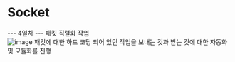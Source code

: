 # Socket
--- 4일차 ---
패킷 직렬화 작업 <br>
![image](https://github.com/swyou1123/Socket/assets/98148597/7ba6d4d3-ba52-4898-93d9-17c29320e0f2)
패킷에 대한 하드 코딩 되어 있던 작업을
보내는 것과 받는 것에 대한 자동화 및 모듈화를 진행
